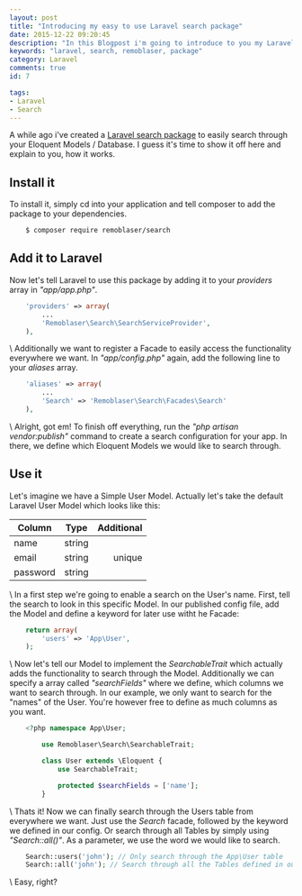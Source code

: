 ```yaml
---
layout: post
title: "Introducing my easy to use Laravel search package"
date: 2015-12-22 09:20:45
description: "In this Blogpost i'm going to introduce to you my Laravel search package."
keywords: "laravel, search, remoblaser, package"
category: Laravel
comments: true
id: 7

tags:
- Laravel
- Search
---
```


A while ago i've created a [Laravel search package](https://github.com/remoblaser/laravel-search) to easily search through your Eloquent Models / Database. I guess it's time to show it off here and explain to you, how it works.

## Install it
To install it, simply cd into your application and tell composer to add the package to your dependencies.

~~~bash
    $ composer require remoblaser/search
~~~

## Add it to Laravel

Now let's tell Laravel to use this package by adding it to your *providers* array in *"app/app.php"*.

~~~php
    'providers' => array(
        ...
        'Remoblaser\Search\SearchServiceProvider',
    ),
~~~

  \\
Additionally we want to register a Facade to easily access the functionality everywhere we want.
In *"app/config.php"* again, add the following line to your *aliases* array.

~~~php
    'aliases' => array(
        ...
        'Search' => 'Remoblaser\Search\Facades\Search'
    ),
~~~
  \\
Alright, got em! To finish off everything, run the *"php artisan vendor:publish"* command to create a search configuration for your app. In there, we define which Eloquent Models we would like to search through.

## Use it
Let's imagine we have a Simple User Model. Actually let's take the default Laravel User Model which looks like this:

| Column        | Type            | Additional  |
| ------------- |:---------------:| -----------:|
| name          | string          |             |
| email         | string          | unique      |
| password      | string          |             |

  \\
In a first step we're going to enable a search on the User's name.
First, tell the search to look in this specific Model.
In our published config file, add the Model and define a keyword for later use witht he Facade:

~~~php
    return array(
        'users' => 'App\User',
    );
~~~

  \\
Now let's tell our Model to implement the *SearchableTrait* which actually adds the functionality to search through the Model.
Additionally we can specify a array called *"searchFields"* where we define, which columns we want to search through.
In our example, we only want to search for the "names" of the User. You're however free to define as much columns as you want.

~~~php 
    <?php namespace App\User;

        use Remoblaser\Search\SearchableTrait;

        class User extends \Eloquent {
            use SearchableTrait;

            protected $searchFields = ['name'];
        }
~~~

  \\
Thats it! Now we can finally search through the Users table from everywhere we want.
Just use the *Search* facade, followed by the keyword we defined in our config.
Or search through all Tables by simply using *"Search::all()"*.
As a parameter, we use the word we would like to search.

~~~php  
    Search::users('john'); // Only search through the App\User table
    Search::all('john'); // Search through all the Tables defined in our config
~~~

  \\
Easy, right? 